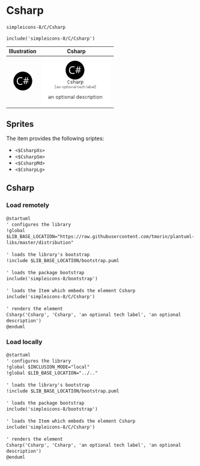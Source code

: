 # Csharp


```text
simpleicons-8/C/Csharp
```

```text
include('simpleicons-8/C/Csharp')
```



| Illustration | Csharp |
| :---: | :---: |
| ![illustration for Illustration](../../simpleicons-8/C/Csharp.png) | ![illustration for Csharp](../../simpleicons-8/C/Csharp.Local.png) |



## Sprites
The item provides the following sriptes:

- `<$CsharpXs>`
- `<$CsharpSm>`
- `<$CsharpMd>`
- `<$CsharpLg>`





## Csharp

### Load remotely
```plantuml
@startuml
' configures the library
!global $LIB_BASE_LOCATION="https://raw.githubusercontent.com/tmorin/plantuml-libs/master/distribution"

' loads the library's bootstrap
!include $LIB_BASE_LOCATION/bootstrap.puml

' loads the package bootstrap
include('simpleicons-8/bootstrap')

' loads the Item which embeds the element Csharp
include('simpleicons-8/C/Csharp')

' renders the element
Csharp('Csharp', 'Csharp', 'an optional tech label', 'an optional description')
@enduml
```

### Load locally
```plantuml
@startuml
' configures the library
!global $INCLUSION_MODE="local"
!global $LIB_BASE_LOCATION="../.."

' loads the library's bootstrap
!include $LIB_BASE_LOCATION/bootstrap.puml

' loads the package bootstrap
include('simpleicons-8/bootstrap')

' loads the Item which embeds the element Csharp
include('simpleicons-8/C/Csharp')

' renders the element
Csharp('Csharp', 'Csharp', 'an optional tech label', 'an optional description')
@enduml
```

